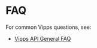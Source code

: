 <!-- START_METADATA
---
title: FAQ
sidebar_position: 50
---
END_METADATA -->

# FAQ

For common Vipps questions, see:

* [Vipps API General FAQ](https://vippsas.github.io/vipps-developer-docs/docs/vipps-developers/faqs/)

